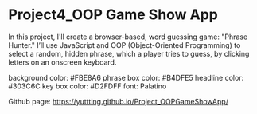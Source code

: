 # Project4_OOP Game Show App
 In this project, I'll create a browser-based, word guessing game: "Phrase Hunter." I’ll use JavaScript and OOP (Object-Oriented Programming) to select a random, hidden phrase, which a player tries to guess, by clicking letters on an onscreen keyboard.

 background color: #FBE8A6
 phrase box color: #B4DFE5
 headline color: #303C6C
 key box color: #D2FDFF
 font: Palatino
 
 
 Github page: https://yuttting.github.io/Project_OOPGameShowApp/
